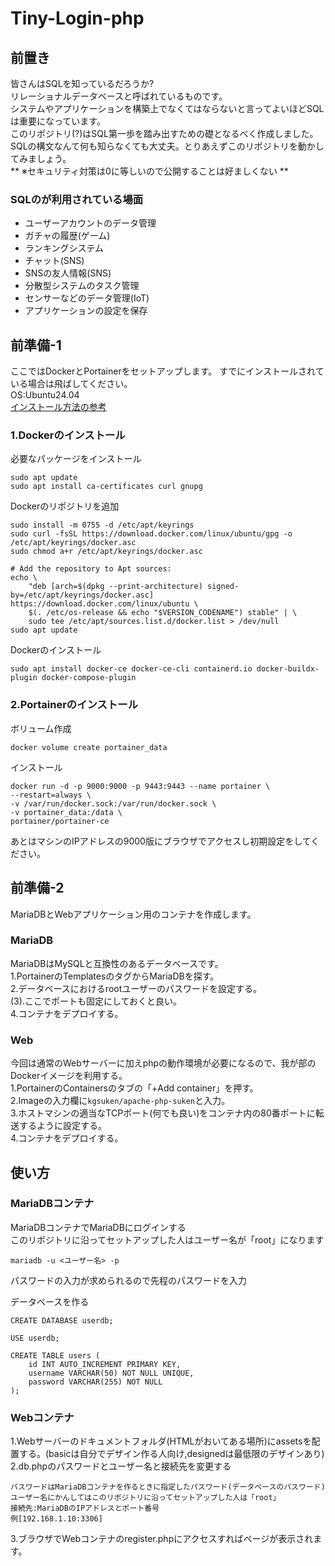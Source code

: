 # Tiny-Login-php

## 前置き
皆さんはSQLを知っているだろうか?    
リレーショナルデータベースと呼ばれているものです。    
システムやアプリケーションを構築上でなくてはならないと言ってよいほどSQLは重要になっています。   
このリポジトリ(?)はSQL第一歩を踏み出すための礎となるべく作成しました。
SQLの構文なんて何も知らなくても大丈夫。とりあえずこのリポジトリを動かしてみましょう。  
** ※セキュリティ対策は0に等しいので公開することは好ましくない  **
### SQLのが利用されている場面
- ユーザーアカウントのデータ管理
- ガチャの履歴(ゲーム)
- ランキングシステム
- チャット(SNS)
- SNSの友人情報(SNS)
- 分散型システムのタスク管理
- センサーなどのデータ管理(IoT)
- アプリケーションの設定を保存


## 前準備-1
ここではDockerとPortainerをセットアップします。 
すでにインストールされている場合は飛ばしてください。    
OS:Ubuntu24.04  
[インストール方法の参考](https://qiita.com/tf63/items/c21549ba44224722f301)

### 1.Dockerのインストール
必要なパッケージをインストール
```
sudo apt update
sudo apt install ca-certificates curl gnupg

```
Dockerのリポジトリを追加
```
sudo install -m 0755 -d /etc/apt/keyrings
sudo curl -fsSL https://download.docker.com/linux/ubuntu/gpg -o /etc/apt/keyrings/docker.asc
sudo chmod a+r /etc/apt/keyrings/docker.asc

# Add the repository to Apt sources:
echo \
    "deb [arch=$(dpkg --print-architecture) signed-by=/etc/apt/keyrings/docker.asc] https://download.docker.com/linux/ubuntu \
    $(. /etc/os-release && echo "$VERSION_CODENAME") stable" | \
    sudo tee /etc/apt/sources.list.d/docker.list > /dev/null
sudo apt update

```
Dockerのインストール
```
sudo apt install docker-ce docker-ce-cli containerd.io docker-buildx-plugin docker-compose-plugin

```
### 2.Portainerのインストール
ボリューム作成
```
docker volume create portainer_data
```
インストール
```
docker run -d -p 9000:9000 -p 9443:9443 --name portainer \
--restart=always \
-v /var/run/docker.sock:/var/run/docker.sock \
-v portainer_data:/data \
portainer/portainer-ce
```
あとはマシンのIPアドレスの9000版にブラウザでアクセスし初期設定をしてください。

## 前準備-2
MariaDBとWebアプリケーション用のコンテナを作成します。
### MariaDB
MariaDBはMySQLと互換性のあるデータベースです。  
1.PortainerのTemplatesのタグからMariaDBを探す。    
2.データベースにおけるrootユーザーのパスワードを設定する。    
(3).ここでポートも固定にしておくと良い。  
4.コンテナをデプロイする。    

### Web
今回は通常のWebサーバーに加えphpの動作環境が必要になるので、我が部のDockerイメージを利用する。    
1.PortainerのContainersのタブの「+Add container」を押す。   
2.Imageの入力欄に`kgsuken/apache-php-suken`と入力。   
3.ホストマシンの適当なTCPポート(何でも良い)をコンテナ内の80番ポートに転送するように設定する。   
4.コンテナをデプロイする。

## 使い方
### MariaDBコンテナ
MariaDBコンテナでMariaDBにログインする  
このリポジトリに沿ってセットアップした人はユーザー名が「root」になります    
```
mariadb -u <ユーザー名> -p
```
パスワードの入力が求められるので先程のパスワードを入力

データベースを作る
```
CREATE DATABASE userdb;

USE userdb;

CREATE TABLE users (
    id INT AUTO_INCREMENT PRIMARY KEY,
    username VARCHAR(50) NOT NULL UNIQUE,
    password VARCHAR(255) NOT NULL
);

```

### Webコンテナ
1.Webサーバーのドキュメントフォルダ(HTMLがおいてある場所)にassetsを配置する。(basicは自分でデザイン作る人向け,designedは最低限のデザインあり)   
2.db.phpのパスワードとユーザー名と接続先を変更する
```
パスワードはMariaDBコンテナを作るときに指定したパスワード(データベースのパスワード)
ユーザー名にかんしてはこのリポジトリに沿ってセットアップした人は「root」
接続先:MariaDBのIPアドレスとポート番号
例[192.168.1.10:3306]
```
3.ブラウザでWebコンテナのregister.phpにアクセスすればページが表示されます。

